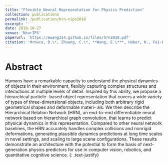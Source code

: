 ```yaml
---
title: "Flexible Neural Representation for Physics Prediction"
collection: publications
permalink: /publication/hrn-nips2018
excerpt: ''
date: 2018-10-27
venue: 'NeurIPS'
paperurl: 'https://ewang314.github.io/files/hrn2018.pdf'
citation: 'Mrowca, D.\*, Zhuang, C.\*, **Wang, E.\***, Haber, N., Fei-Fei, L., Tenenbaum, J.B., Yamins, D. (2018). Flexible Neural Representation for Physics Prediction. *In Advances in Neural Information Processing Systems (NeurIPS) 31*'
---
```

Abstract
======
Humans have a remarkable capacity to understand the physical dynamics of objects
in their environment, flexibly capturing complex structures and interactions at
multiple levels of detail. Inspired by this ability, we propose a hierarchical particle-
based object representation that covers a wide variety of types of three-dimensional
objects, including both arbitrary rigid geometrical shapes and deformable materi-
als.  We then describe the Hierarchical Relation Network (HRN), an end-to-end
differentiable neural network based on hierarchical graph convolution, that learns
to predict physical dynamics in this representation.  Compared to other neural
network baselines, the HRN accurately handles complex collisions and nonrigid
deformations, generating plausible dynamics predictions at long time scales in
novel settings, and scaling to large scene configurations. These results demonstrate
an architecture with the potential to form the basis of next-generation physics
predictors for use in computer vision, robotics, and quantitative cognitive science.
{: .text-justify}
